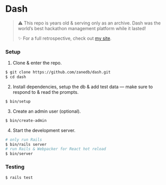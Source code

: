 # Dash

> ⚠️ This repo is years old & serving only as an archive. Dash was the world’s best hackathon management platform while it lasted!
>
> ✨ For a full retrospective, check out [my site](https://zanedb.com/portfolio/dash).

### Setup

1. Clone & enter the repo.

```sh
$ git clone https://github.com/zanedb/dash.git
$ cd dash
```

2. Install dependencies, setup the db & add test data — make sure to respond to & read the prompts.

```sh
$ bin/setup
```

3. Create an admin user (optional).

```sh
$ bin/create-admin
```

4. Start the development server.

```sh
# only run Rails
$ bin/rails server
# run Rails & Webpacker for React hot reload
$ bin/server
```

### Testing

```
$ rails test
```
